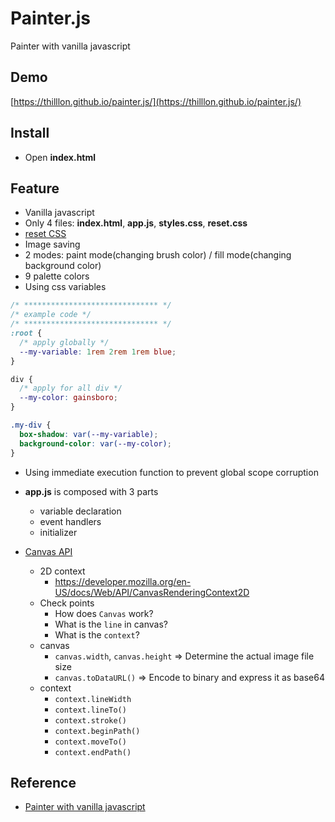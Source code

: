 # Painter.js

Painter with vanilla javascript

## Demo

[https://thilllon.github.io/painter.js/](https://thilllon.github.io/painter.js/)

## Install

- Open **index.html**

## Feature

- Vanilla javascript
- Only 4 files: **index.html**, **app.js**, **styles.css**, **reset.css**
- [reset CSS](https://meyerweb.com/eric/tools/css/reset/)
- Image saving
- 2 modes: paint mode(changing brush color) / fill mode(changing background color)
- 9 palette colors
- Using css variables

```css
/* ****************************** */
/* example code */
/* ****************************** */
:root {
  /* apply globally */
  --my-variable: 1rem 2rem 1rem blue;
}

div {
  /* apply for all div */
  --my-color: gainsboro;
}

.my-div {
  box-shadow: var(--my-variable);
  background-color: var(--my-color);
}
```

- Using immediate execution function to prevent global scope corruption
- **app.js** is composed with 3 parts

  - variable declaration
  - event handlers
  - initializer

- [Canvas API](https://developer.mozilla.org/docs/Web/API/Canvas_API)
  - 2D context
    - https://developer.mozilla.org/en-US/docs/Web/API/CanvasRenderingContext2D
  - Check points
    - How does `Canvas` work?
    - What is the `line` in canvas?
    - What is the `context`?
  - canvas
    - `canvas.width`, `canvas.height` => Determine the actual image file size
    - `canvas.toDataURL()` => Encode to binary and express it as base64
  - context
    - `context.lineWidth`
    - `context.lineTo()`
    - `context.stroke()`
    - `context.beginPath()`
    - `context.moveTo()`
    - `context.endPath()`

## Reference

- [Painter with vanilla javascript](https://nomadcoders.co/javascript-for-beginners-2/lectures/1710)
